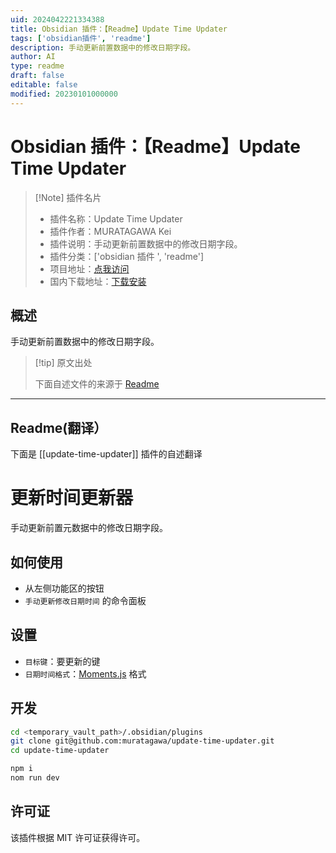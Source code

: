 ```yaml
---
uid: 2024042221334388
title: Obsidian 插件：【Readme】Update Time Updater
tags: ['obsidian插件', 'readme']
description: 手动更新前置数据中的修改日期字段。
author: AI
type: readme
draft: false
editable: false
modified: 20230101000000
---
```


# Obsidian 插件：【Readme】Update Time Updater

> [!Note] 插件名片
> - 插件名称：Update Time Updater
> - 插件作者：MURATAGAWA Kei
> - 插件说明：手动更新前置数据中的修改日期字段。
> - 插件分类：['obsidian 插件 ', 'readme']
> - 项目地址：[点我访问](https://github.com/muratagawa/update-time-updater)
> - 国内下载地址：[下载安装](https://pkmer.cn/products/plugin/pluginMarket/?update-time-updater)

## 概述

手动更新前置数据中的修改日期字段。

> [!tip] 原文出处
>
>下面自述文件的来源于 [Readme](https://ghproxy.net/https://raw.githubusercontent.com/muratagawa/update-time-updater/main/README.md)

---

## Readme(翻译）

下面是 [[update-time-updater]] 插件的自述翻译

# 更新时间更新器

手动更新前置元数据中的修改日期字段。

## 如何使用

- 从左侧功能区的按钮
- `手动更新修改日期时间` 的命令面板

## 设置

- `目标键`：要更新的键
- `日期时间格式`：[Moments.js](https://momentjscom.readthedocs.io/en/latest/moment/04-displaying/01-format/) 格式

## 开发

```sh
cd <temporary_vault_path>/.obsidian/plugins
git clone git@github.com:muratagawa/update-time-updater.git
cd update-time-updater

npm i
nom run dev
```

## 许可证

该插件根据 MIT 许可证获得许可。
